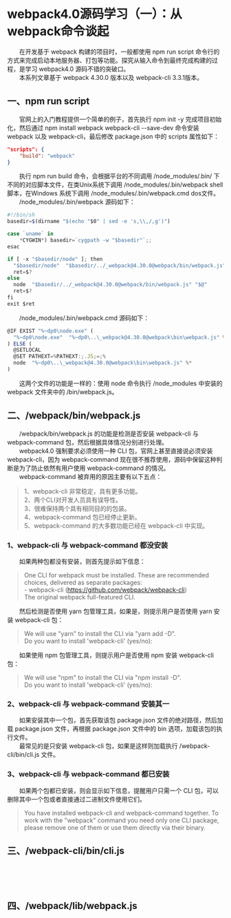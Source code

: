 # webpack4.0源码学习（一）：从webpack命令谈起
&emsp;&emsp;在开发基于 webpack 构建的项目时，一般都使用 npm run script 命令行的方式来完成启动本地服务器、打包等功能。探究从输入命令到最终完成构建的过程，是学习 webpack4.0 源码不错的突破口。<br/>
&emsp;&emsp;本系列文章基于 webpack 4.30.0 版本以及 webpack-cli 3.3.1版本。<br/>
## 一、npm run script
&emsp;&emsp;官网上的入门教程提供一个简单的例子，首先执行 npm init -y 完成项目初始化，然后通过 npm install webpack webpack-cli --save-dev 命令安装 webpack 以及 webpack-cli，最后修改 package.json 中的 scripts 属性如下：<br/>
```json
"scripts": {
    "build": "webpack"
}
```
&emsp;&emsp;执行 npm run build 命令，会根据平台的不同调用 /node_modules/.bin/ 下不同的对应脚本文件，在类Unix系统下调用 /node_modules/.bin/webpack shell 脚本，在Windows 系统下调用 /node_modules/.bin/webpack.cmd dos文件。<br/>
&emsp;&emsp;/node_modules/.bin/webpack 源码如下：<br/>
```js
#!/bin/sh
basedir=$(dirname "$(echo "$0" | sed -e 's,\\,/,g')")

case `uname` in
    *CYGWIN*) basedir=`cygpath -w "$basedir"`;;
esac

if [ -x "$basedir/node" ]; then
  "$basedir/node"  "$basedir/../_webpack@4.30.0@webpack/bin/webpack.js" "$@"
  ret=$?
else 
  node  "$basedir/../_webpack@4.30.0@webpack/bin/webpack.js" "$@"
  ret=$?
fi
exit $ret
```
&emsp;&emsp;/node_modules/.bin/webpack.cmd 源码如下：<br/>
```js
@IF EXIST "%~dp0\node.exe" (
  "%~dp0\node.exe"  "%~dp0\..\_webpack@4.30.0@webpack\bin\webpack.js" %*
) ELSE (
  @SETLOCAL
  @SET PATHEXT=%PATHEXT:;.JS;=;%
  node  "%~dp0\..\_webpack@4.30.0@webpack\bin\webpack.js" %*
)
```
&emsp;&emsp;这两个文件的功能是一样的：使用 node 命令执行 /node_modules 中安装的 webpack 文件夹中的 /bin/webpack.js。<br/>
## 二、/webpack/bin/webpack.js
&emsp;&emsp;/webpack/bin/webpack.js 的功能是检测是否安装 webpack-cli 与 webpack-command 包，然后根据具体情况分别进行处理。<br/>
&emsp;&emsp;webpack4.0 强制要求必须使用一种 CLI 包，官网上甚至直接说必须安装 webpack-cli，因为 webpack-command 现在很不推荐使用，源码中保留这种判断是为了防止依然有用户使用 webpack-command 的情况。<br/>
&emsp;&emsp;webpack-command 被弃用的原因主要有以下五点：<br/>
> 1、webpack-cli 非常稳定，具有更多功能。<br/>
> 2、两个CLI对开发人员具有误导性。<br/>
> 3、很难保持两个具有相同目的的包装。<br/>
> 4、webpack-command 包已经停止更新。<br/>
> 5、webpack-command 的大多数功能已经在 webpack-cli 中实现。<br/>

### 1、webpack-cli 与 webpack-command 都没安装
&emsp;&emsp;如果两种包都没有安装，则首先提示如下信息：<br/>
> One CLI for webpack must be installed. These are recommended choices, delivered as separate packages:<br/>
> \- webpack-cli (https://github.com/webpack/webpack-cli)<br/>
>   The original webpack full-featured CLI.<br/>

&emsp;&emsp;然后检测是否使用 yarn 包管理工具，如果是，则提示用户是否使用 yarn 安装 webpack-cli 包：<br/>
> We will use "yarn" to install the CLI via "yarn add -D".<br/>
> Do you want to install 'webpack-cli' (yes/no):<br/>

&emsp;&emsp;如果使用 npm 包管理工具，则提示用户是否使用 npm 安装 webpack-cli 包：<br/>
> We will use "npm" to install the CLI via "npm install -D".<br/>
> Do you want to install 'webpack-cli' (yes/no):<br/>

### 2、webpack-cli 与 webpack-command 安装其一
&emsp;&emsp;如果安装其中一个包，首先获取该包 package.json 文件的绝对路径，然后加载 package.json 文件，再根据 package.json 文件中的 bin 选项，加载该包的执行文件。<br/>
&emsp;&emsp;最常见的是只安装 webpack-cli 包，如果是这样则加载执行 /webpack-cli/bin/cli.js 文件。<br/>
### 3、webpack-cli 与 webpack-command 都已安装
&emsp;&emsp;如果两个包都已安装，则会显示如下信息，提醒用户只需一个 CLI 包，可以删除其中一个包或者直接通过二进制文件使用它们。<br/>
> You have installed webpack-cli and webpack-command together. To work with the "webpack" command you need only one CLI package, please remove one of them or use them directly via their binary.<br/>

## 三、/webpack-cli/bin/cli.js
&emsp;&emsp;<br/>
&emsp;&emsp;<br/>
&emsp;&emsp;<br/>
## 四、/webpack/lib/webpack.js
&emsp;&emsp;<br/>
&emsp;&emsp;<br/>
&emsp;&emsp;<br/>
